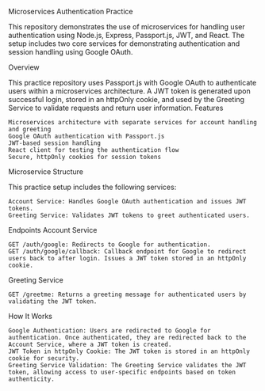 Microservices Authentication Practice

This repository demonstrates the use of microservices for handling user authentication using Node.js, Express, Passport.js, JWT, and React. The setup includes two core services for demonstrating authentication and session handling using Google OAuth.

Overview

This practice repository uses Passport.js with Google OAuth to authenticate users within a microservices architecture. A JWT token is generated upon successful login, stored in an httpOnly cookie, and used by the Greeting Service to validate requests and return user information.
Features

    Microservices architecture with separate services for account handling and greeting
    Google OAuth authentication with Passport.js
    JWT-based session handling
    React client for testing the authentication flow
    Secure, httpOnly cookies for session tokens


Microservice Structure

This practice setup includes the following services:

    Account Service: Handles Google OAuth authentication and issues JWT tokens.
    Greeting Service: Validates JWT tokens to greet authenticated users.

Endpoints
Account Service

    GET /auth/google: Redirects to Google for authentication.
    GET /auth/google/callback: Callback endpoint for Google to redirect users back to after login. Issues a JWT token stored in an httpOnly cookie.

Greeting Service

    GET /greetme: Returns a greeting message for authenticated users by validating the JWT token.

How It Works

    Google Authentication: Users are redirected to Google for authentication. Once authenticated, they are redirected back to the Account Service, where a JWT token is created.
    JWT Token in httpOnly Cookie: The JWT token is stored in an httpOnly cookie for security.
    Greeting Service Validation: The Greeting Service validates the JWT token, allowing access to user-specific endpoints based on token authenticity.